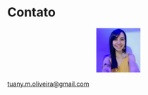 # Contato

<p align="center"> <img src="tuh.jpg" alt="logo" width="100" height="100"/> </p>

tuany.m.oliveira@gmail.com